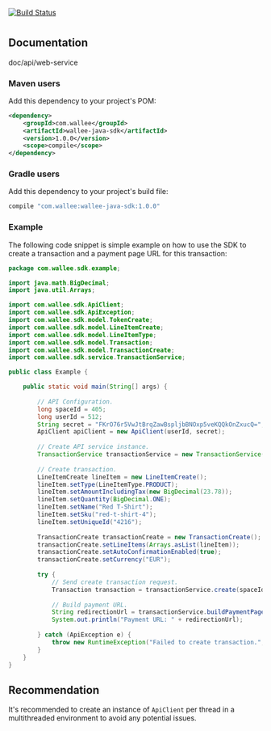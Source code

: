 [![Build Status](https://travis-ci.org/wallee-payment/java-sdk.svg?branch=master)](https://travis-ci.org/wallee-payment/java-sdk)

# 



## Documentation

doc/api/web-service

### Maven users

Add this dependency to your project's POM:

```xml
<dependency>
    <groupId>com.wallee</groupId>
    <artifactId>wallee-java-sdk</artifactId>
    <version>1.0.0</version>
    <scope>compile</scope>
</dependency>
```

### Gradle users

Add this dependency to your project's build file:

```groovy
compile "com.wallee:wallee-java-sdk:1.0.0"
```

### Example

The following code snippet is simple example on how to use the SDK to create a transaction and a payment page URL for this transaction:

```java
package com.wallee.sdk.example;

import java.math.BigDecimal;
import java.util.Arrays;

import com.wallee.sdk.ApiClient;
import com.wallee.sdk.ApiException;
import com.wallee.sdk.model.TokenCreate;
import com.wallee.sdk.model.LineItemCreate;
import com.wallee.sdk.model.LineItemType;
import com.wallee.sdk.model.Transaction;
import com.wallee.sdk.model.TransactionCreate;
import com.wallee.sdk.service.TransactionService;

public class Example {

    public static void main(String[] args) {
	
		// API Configuration.
		long spaceId = 405;
		long userId = 512;
		String secret = "FKrO76r5VwJtBrqZawBspljbBNOxp5veKQQkOnZxucQ=";
		ApiClient apiClient = new ApiClient(userId, secret);
	
		// Create API service instance.
		TransactionService transactionService = new TransactionService(apiClient);
	
		// Create transaction.
		LineItemCreate lineItem = new LineItemCreate();
		lineItem.setType(LineItemType.PRODUCT);
		lineItem.setAmountIncludingTax(new BigDecimal(23.78));
		lineItem.setQuantity(BigDecimal.ONE);
		lineItem.setName("Red T-Shirt");
		lineItem.setSku("red-t-shirt-4");
		lineItem.setUniqueId("4216");
	
		TransactionCreate transactionCreate = new TransactionCreate();
		transactionCreate.setLineItems(Arrays.asList(lineItem));
		transactionCreate.setAutoConfirmationEnabled(true);
		transactionCreate.setCurrency("EUR");
	
		try {
		    // Send create transaction request.
		    Transaction transaction = transactionService.create(spaceId, transactionCreate);
	
		    // Build payment URL.
		    String redirectionUrl = transactionService.buildPaymentPageUrl(spaceId, transaction.getId());
		    System.out.println("Payment URL: " + redirectionUrl);
	
		} catch (ApiException e) {
		    throw new RuntimeException("Failed to create transaction.", e);
		}
    }
}
```


## Recommendation

It's recommended to create an instance of `ApiClient` per thread in a multithreaded environment to avoid any potential issues.

